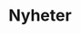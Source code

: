 ---
title: Nyheter
permalink: /nyheter/
layout: posts
author_profile: false
header:
  overlay_color: "#5e616c"
  overlay_filter: 0.5
  overlay_image: /assets/images/banner.jpg
---